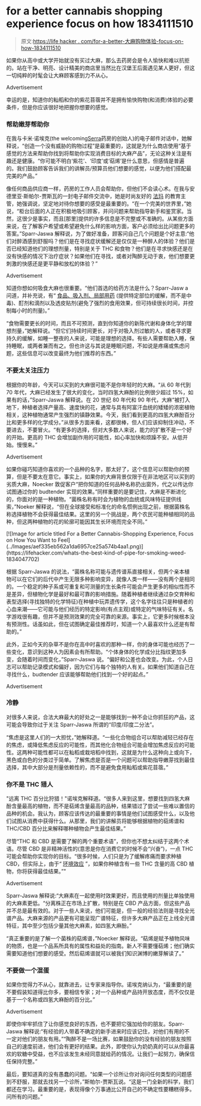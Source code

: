 # for a better cannabis shopping experience focus on how 1834111510

> 原文:[https://life hacker . com/for-a-better-大麻购物体验-focus-on-how-1834111510](https://lifehacker.com/for-a-better-cannabis-shopping-experience-focus-on-how-1834111510)

如果你从高中或大学开始就没有买过大麻，那么去药房会是令人愉快和难以抗拒的。站在干净、明亮、设计精美的商店里当然比在汉堡王后面遇见某人更好，但这一切纯粹的时髦会让大麻顾客感到力不从心。

<label class="bxm4mm-13 juykRM">Advertisement</label>

幸运的是，知道你的籼稻和你的紫花苜蓿并不是拥有愉快购物(和消费)体验的必要条件，但是你应该很好地把握你想要的感觉。

### 帮助嫩芽帮助你

在我与卡米·诺埃克(the welcoming[Serra](https://shopserra.com)药房的创始人)的电子邮件对话中，她解释说，“创造一个没有威胁的购物过程”是最重要的，这就是为什么商店使用“基于感觉的方法来帮助你找到将帮助你实现消费目标的大麻产品”，无论这种关注是有趣还是健康。“你可能不明白‘紫花’、‘印度’或‘萜烯’是什么意思，但感情是普遍的。我们鼓励顾客告诉我们的讲解员/预算员他们想要的感觉，以便为他们搭配最完美的产品。”

像任何商品供应商一样，药房的工作人员会帮助你，但他们不会读心术。在我与安德里亚·斯帕尔-贾斯瓦的一封电子邮件交流中，她是时尚友好的 [法玛](https://www.farmapdx.com) 的教育主管，她强调说，坚定地对待你想要的感受是最重要的。“在一个完美的世界里，”她说，“柜台后面的人正在积极地吸引顾客，并问问题来帮助指导新手和鉴赏家。当然，这很少是事实，而且[那里]提供的许多信息是不完整或不准确的。从某些方面来说，在了解客户希望或希望避免什么样的影响方面，客户必须给出比问题更多的答案。”Sparr-Jaswa 解释说，为了做好准备，顾客问自己几个问题是个好主意:“他们对醉酒感到舒服吗？他们是在寻找症状缓解还是仅仅是一种醉人的体验？他们是否已经知道他们的理想剂量，特别是关于 THC 和食物？他们是在寻求快感还是在没有快感的情况下治疗症状？如果他们在寻找，或者对陶醉无动于衷，他们想要更刺激的快感还是更平静和放松的体验？”

<label class="bxm4mm-13 juykRM">Advertisement</label>

知道你想如何吸食大麻也很重要。“他们首选的给药方法是什么？Sparr-Jasw a 问道，并补充说，有“ [食品、吸入剂、局部用药](https://lifehacker.com/how-to-choose-between-smoking-vaping-eating-and-dabb-1834045558?_ga=2.29457980.2079851742.1555420031-1723114163.1524514905) (提供特定部位的缓解，而不是中毒)、酊剂和滴剂以及透皮贴剂(避免了强烈的食用效果，但可持续很长时间，并控制每小时的剂量)。”

“食物需要更长的时间，而且不可预测，直到你知道你的新陈代谢和身体化学的理想剂量，”她解释说。“但它们持续时间更长，对于对吸入剂过敏的人，或者寻求更持久的缓解，如睡一整夜的人来说，可能是理想的选择。有些人需要帮助入睡，保持睡眠，或两者兼而有之。但也许这与其说是睡眠问题，不如说是疼痛或焦虑问题，这些信息可以改变最终为他们推荐的东西。”

### 不要太关注压力

根据你的年龄，今天可以买到的大麻很可能不是你年轻时的大麻。“从 60 年代到 70 年代，大麻已经发生了很大的变化，当时四氢大麻酚的比例很少超过 15%，如果有的话，”Sparr-Jaswa 解释说。在 20 世纪 80 年代和 90 年代，大麻“被打入地下，种植者选择产量高、速度快的花，通常与具有阿富汗血统的矮矮的浓密植物相关，这种植物通常产生强烈的镇静效果。今天，我们看到更高的四氢大麻酚百分比和更多样的化学成分。”从很多方面来看，这都很棒，但人们应该抑制住冲动，不要进去，不要冒火。“有更多的选择，但对大多数人来说，能力的扩散不是一个好的开始。更高的 THC 会增加副作用的可能性，如心率加快和烦躁不安。从低开始。慢慢来。”

<label class="bxm4mm-13 juykRM">Advertisement</label>

如果你碰巧知道你喜欢的一个品种的名字，那太好了，这个信息可以帮助你的预算，但是不要太在意它。事实上，如果你的大麻背景仅限于在非法地区可以买到的劣质大麻，Noecker 敦促客户“把你知道的任何品种名称扔出窗外，代之以传达你试图通过你的 budtender 实现的效果。”同样重要的是要记住，大麻是不断进化的，你面对的是一种植物。“菌株名称有时会为植物的血统或风味特征提供线索，”Noeker 解释说，“但在全球接受和标准化的命名惯例出现之前，根据菌株名称选择植物不会获得最佳结果。这里的另一个挑战是，两个农民可能种植相同的品种，但这两种植物的花的轮廓可能因其生长环境而完全不同。”

<aside data-commerce-source="inset" class="sc-16a0mhj-2 gAjHzr">[![Image for article titled For a Better Cannabis-Shopping Experience, Focus on How You Want to Feel](../Images/aef335eb562a1da6957ce25a574b4aa1.png)](https://lifehacker.com/whats-the-best-kind-of-pipe-for-smoking-weed-1834047702)</aside>

根据 Sparr-Jaswa 的说法，“菌株名称可能与遗传谱系直接相关，但两个亲本植物可以在它们的后代中产生无限多种影响变异，就像人类一样——没有两个是相同的。一个稳定的种子系或可重复和可测量的生长条件可能会产生更多的相似性而不是差异，但植物化学是最好和最可靠的影响措施。随着种植者继续通过杂交育种和表型选择(寻找独特的化学特征)在种植中玩弄遗传学，这个名字往往只是种植者的心血来潮——它可能与他们经历的特定影响(有点主观)或特定的气味特征有关。名字游戏很有趣，但并不是预测效果的完全可靠的来源。事实上，它更多时候根本没有预测性。话虽如此，但在试图确定最佳推荐时，知道一个人最喜欢什么还是有帮助的。”

此外，正如今天的杂草不是你在高中时喜欢的那种一样，你的身体可能也经历了一些变化，意识到这种人为因素会有所帮助。“个体身体的化学成分比指纹更加多变，会随着时间而变化，”Sparr-Jaswa 说。“偏好和公差也会改变。为此，个人日志可以帮助记录模式和偏好，因为它们与每个独特的人有关。如果他们知道自己在寻找什么，budtender 应该能够帮助他们找到一个好的起点。”

<label class="bxm4mm-13 juykRM">Advertisement</label>

### 冷静

对很多人来说，合法大麻最大的好处之一是能够找到一种不会让你抓狂的产品，这可能会导致你过于关注 Sparr-Jaswa 所谓的“印度/印度二分法”。

“焦虑是这里人们的一大担忧，”她解释道。“一些化合物组合可以帮助减轻已经存在的焦虑，或降低焦虑反应的可能性，而其他化合物组合可能会增加焦虑反应的可能性。这两种可能性都可以在籼稻或栽培稻中找到，这就是为什么这种向上或向下，黑色或白色的分类过于简单。了解焦虑是否是一个问题可以帮助指导嫩芽找到最佳选择，其中大部分是剂量依赖性的，而不是避免食用籼稻或紫花苜蓿。”

### 你不是 THC 猎人

"远离 THC 百分比狩猎！"诺埃克解释道。“很多人来到这里，想要找到四氢大麻酚含量最高的植物，而不是萜烯含量最高的品种，结果错过了尝试一些难以置信的品种的机会。我认为，顾客应该传达的最重要的事情是他们试图感受什么，以及他们试图从消费中获得什么。从那里，我们的讲解员将能够根据植物的萜烯谱和 THC/CBD 百分比来解释哪种植物会产生最佳结果。”

尽管“THC 和 CBD 是需要了解的两个重要术语”，但你也不想太纠结于这两个术语。尽管 CBD 是非精神活性的(意思是你在消费它的时候不会“兴奋”)，一点 THC 可能会帮助你实现你的目标。“很多时候，人们只是为了缓解疼痛而要求种植 CBD，但实际上，由于“ [环境效应](https://www.projectcbd.org/science/terpenes-and-entourage-effect) ”，如果你种植含有一些 THC 含量的高 CBD 植物，你将获得最佳结果。”"

<label class="bxm4mm-13 juykRM">Advertisement</label>

Sparr-Jaswa 解释说:“大麻素在一起使用时效果更好，而且使用的剂量比单独使用的大麻素更低。“分离株正在市场上扩散，特别是在 CBD 产品方面，但这些产品并不总是最有效的。对于一些人来说，他们可能是，但一般的经验法则是寻找全光谱产品。大麻来源的产品更有可能呈现广谱特征，但许多大麻产品正在上线全光谱特征，其中至少包括少量其他大麻素，如四氢大麻酚。”

“真正重要的是了解一个菌株的萜烯谱，”Noecker 解释说。“萜烯是赋予植物风味的物质，也是一个品系所具有的属性和益处的指南。新人不需要懂萜烯；他们确实需要知道他们想要的感受。然后萜烯谱就可以被我们知识渊博的嫩芽解读了。”

### 不要做一个混蛋

如果你觉得力不从心，就靠进去，让专家来指导你。诺埃克纳认为，“最重要的是不要假装知道得比你多，要相信专家；对一个品种或产品持开放态度，而不仅仅是基于一个名称或四氢大麻酚的百分比。”

<label class="bxm4mm-13 juykRM">Advertisement</label>

即使你牢牢抓住了让你感觉良好的东西，也不要把它强加给你的朋友。Sparr-Jaswa 解释说:“有经验的人带着不确定的新手进来时应该记住，对他们有用的不一定对他们的朋友有用。”“陶醉不是一场比赛，如果鼓励你的没有经验的朋友按照自己的速度前进，他们会有更好的结果。此外，即使你认为奶奶真的可以从你最喜欢的软糖中受益，也不应该发生未经同意就给药的情况。让我们一起努力，确保信任保持完整。”

最后，要知道真的没有愚蠢的问题。“如果一个诊所让你对询问任何类型的问题感到不舒服，那就去找另一个诊所，”斯帕尔-贾斯瓦说。“这是一门全新的科学，我们都还在学习。最重要的是，表现得像个万事通比公开自己的不确定性要糟糕得多。问所有的问题。”